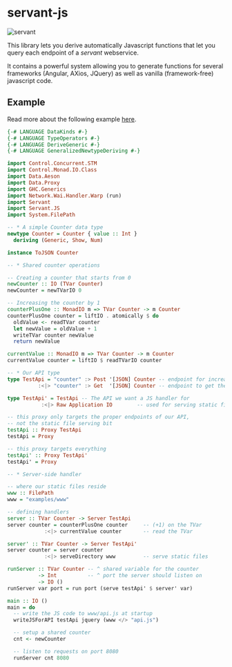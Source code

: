 # servant-js

![servant](https://raw.githubusercontent.com/haskell-servant/servant/master/servant.png)

This library lets you derive automatically Javascript functions that let you query each endpoint of a *servant* webservice.

It contains a powerful system allowing you to generate functions for several frameworks (Angular, AXios, JQuery) as well as
vanilla (framework-free) javascript code.

## Example

Read more about the following example [here](https://github.com/haskell-servant/servant/tree/master/servant-js/examples#examples).

``` haskell
{-# LANGUAGE DataKinds #-}
{-# LANGUAGE TypeOperators #-}
{-# LANGUAGE DeriveGeneric #-}
{-# LANGUAGE GeneralizedNewtypeDeriving #-}

import Control.Concurrent.STM
import Control.Monad.IO.Class
import Data.Aeson
import Data.Proxy
import GHC.Generics
import Network.Wai.Handler.Warp (run)
import Servant
import Servant.JS
import System.FilePath

-- * A simple Counter data type
newtype Counter = Counter { value :: Int }
  deriving (Generic, Show, Num)

instance ToJSON Counter

-- * Shared counter operations

-- Creating a counter that starts from 0
newCounter :: IO (TVar Counter)
newCounter = newTVarIO 0

-- Increasing the counter by 1
counterPlusOne :: MonadIO m => TVar Counter -> m Counter
counterPlusOne counter = liftIO . atomically $ do
  oldValue <- readTVar counter
  let newValue = oldValue + 1
  writeTVar counter newValue
  return newValue

currentValue :: MonadIO m => TVar Counter -> m Counter
currentValue counter = liftIO $ readTVarIO counter

-- * Our API type
type TestApi = "counter" :> Post '[JSON] Counter -- endpoint for increasing the counter
          :<|> "counter" :> Get  '[JSON] Counter -- endpoint to get the current value

type TestApi' = TestApi -- The API we want a JS handler for
           :<|> Raw Application IO        -- used for serving static files

-- this proxy only targets the proper endpoints of our API,
-- not the static file serving bit
testApi :: Proxy TestApi
testApi = Proxy

-- this proxy targets everything
testApi' :: Proxy TestApi'
testApi' = Proxy

-- * Server-side handler

-- where our static files reside
www :: FilePath
www = "examples/www"

-- defining handlers
server :: TVar Counter -> Server TestApi
server counter = counterPlusOne counter     -- (+1) on the TVar
            :<|> currentValue counter       -- read the TVar

server' :: TVar Counter -> Server TestApi'
server counter = server counter
            :<|> serveDirectory www         -- serve static files

runServer :: TVar Counter -- ^ shared variable for the counter
          -> Int          -- ^ port the server should listen on
          -> IO ()
runServer var port = run port (serve testApi' $ server' var)

main :: IO ()
main = do
  -- write the JS code to www/api.js at startup
  writeJSForAPI testApi jquery (www </> "api.js")

  -- setup a shared counter
  cnt <- newCounter

  -- listen to requests on port 8080
  runServer cnt 8080
```
